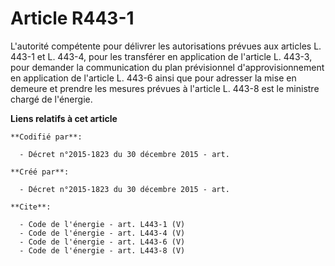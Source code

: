 # Article R443-1

L'autorité compétente pour délivrer les autorisations prévues aux articles L. 443-1 et L. 443-4, pour les transférer en
application de l'article L. 443-3, pour demander la communication du plan prévisionnel d'approvisionnement en application de
l'article L. 443-6 ainsi que pour adresser la mise en demeure et prendre les mesures prévues à l'article L. 443-8 est le
ministre chargé de l'énergie.

**Liens relatifs à cet article**

	**Codifié par**:

	  - Décret n°2015-1823 du 30 décembre 2015 - art.

	**Créé par**:

	  - Décret n°2015-1823 du 30 décembre 2015 - art.

	**Cite**:

	  - Code de l'énergie - art. L443-1 (V)
	  - Code de l'énergie - art. L443-4 (V)
	  - Code de l'énergie - art. L443-6 (V)
	  - Code de l'énergie - art. L443-8 (V)
